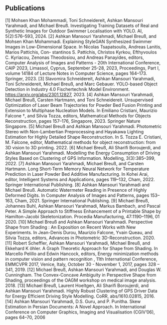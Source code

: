 ## Publications

[1] Mohsen Khan Mohammadi, Toni Schneidereit, Ashkan Mansouri Yarahmadi, and Michael Breuß. Investigating Training Datasets of Real and Synthetic Images for Outdoor Swimmer Localisation with YOLO. AI, 5(2):576–593, 2024.
[2] Ashkan Mansouri Yarahmadi, Michael Breuß, and Mohsen Khan Mohammadi. Explaining StyleGAN Synthesized Swimmer Images in Low-Dimensional Space. In Nicolas Tsapatsoulis, Andreas Lanitis, Marios Pattichis, Con- stantinos S. Pattichis, Christos Kyrkou, Efthyvoulos C. Kyriacou, Zenonas Theodosiou, and Andreas Panayides, editors, Computer Analysis of Images and Patterns - 20th International Conference, CAIP 2023, Limassol, Cyprus, September 25-28, 2023, Proceedings, Part I, volume 14184 of Lecture Notes in Computer Science, pages 164–173. Springer, 2023.
[3] Slavomira Schneidereit, Ashkan Mansouri Yarahmadi, Toni Schneidereit, Michael Breuß, and Marc Gebauer. YOLO-based Object Detection in Industry 4.0 Fischertechnik Model Environment. https://arxiv.org/abs/2301.12827, 2023.
[4] Ashkan Mansouri Yarahmadi, Michael Breuß, Carsten Hartmann, and Toni Schneidereit. Unsupervised Optimization of Laser Beam Trajectories for Powder Bed Fusion Printing and Extension to Multiphase Nucleation Models. In Emiliano Cristiani, Maurizio Falcone †, and Silvia Tozza, editors, Mathematical Methods for Objects Reconstruction, pages 157–176, Singapore, 2023. Springer Nature Singapore.
[5] Michael Breuß and Ashkan Mansouri Yarahmadi. Photometric Stereo with Non-Lambertian Preprocessing and Hayakawa Lighting Estimation for Highly Detailed Shape Reconstruction. In S. Tozza E. Cristiani, M. Falcone, editor, Mathematical methods for object reconstruction: from 3D vision to 3D printing. 2022.
[6] Michael Breuß, Ali Sharifi Boroujerdi, and Ashkan Mansouri Yarahmadi. Modelling the Energy Consumption of Driving Styles Based on Clustering of GPS Information. Modelling, 3(3):385–399, 2022.
[7] Ashkan Mansouri Yarahmadi, Michael Breuß, and Carsten Hartmann. Long Short-Term Memory Neural Network for Temperature Prediction in Laser Powder Bed Additive Manufacturing. In Kohei Arai, editor, Intelligent Systems and Applications, pages 119–132, Cham, 2022. Springer International Publishing.
[8] Ashkan Mansouri Yarahmadi and Michael Breuß. Automatic Watermeter Reading in Presence of Highly Deformed Digits. In Computer Analysis of Images and Patterns, pages 153–163, Cham, 2021. Springer International Publishing.
[9] Michael Breuß, Johannes Buhl, Ashkan Mansouri Yarahmadi, Markus Bambach, and Pascal Peter. A Simple Approach to Stiffness Enhancement of a Printable Shape by Hamilton-Jacobi Skeletonization. Procedia Manufacturing, 47:1190–1196, 01 2020.
[10] Michael Breuß and Ashkan Mansouri Yarahmadi. Perspective Shape from Shading : An Exposition on Recent Works with New Experiments. In Jean-Denis Durou, Maurizio Falcone, Yvain Queau, and Silvia Tozza, editors, Advances in Photometric 3D-Reconstruction. 2020.
[11] Robert Scheffler, Ashkan Mansouri Yarahmadi, Michael Breuß, and Ekkehard K ̈ohler. A Graph Theoretic Approach for Shape from Shading. In Marcello Pelillo and Edwin Hancock, editors, Energy minimization methods in computer vision and pattern recognition , 11th International Conference, EMMCVPR 2017, Venice, Italy, October 30 - November 1, 2017, pages 328 – 341, 2019.
[12] Michael Breuß, Ashkan Mansouri Yarahmadi, and Douglas W. Cunningham. The Convex-Concave Ambiguity in Perspective Shape from Shading, proceedings of the OAGM workshop on medical image analysis. 2018.
[13] Michael Breuß, Laurent Hoeltgen, Ali Sharifi Boroujerdi, and Ashkan Mansouri Yarahmadi. Highly Robust Clustering of GPS Driver Data for Energy Efficient Driving Style Modelling. CoRR, abs/1610.02815, 2016.
[14] Ashkan Mansouri Yarahmadi, D.S. Guru, and P. Punitha. Skew Estimation in Persian Documents: A Novel Approach. In International Conference on Computer Graphics, Imaging and Visualisation (CGIV’06), pages 64–70, 2006
